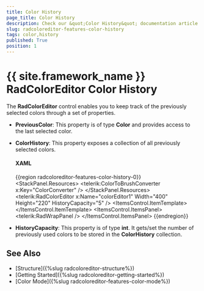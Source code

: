 ```yaml
---
title: Color History
page_title: Color History
description: Check our &quot;Color History&quot; documentation article for the RadColorEditor {{ site.framework_name }} control.
slug: radcoloreditor-features-color-history
tags: color,history
published: True
position: 1
---
```


# {{ site.framework_name }} RadColorEditor Color History

The __RadColorEditor__ control enables you to keep track of the previously selected colors through a set of properties.

* __PreviousColor__: This property is of type __Color__ and provides access to the last selected color.					

* __ColorHistory__: This property exposes a collection of all previously selected colors.						

	#### __XAML__
	{{region radcoloreditor-features-color-history-0}}
		<StackPanel HorizontalAlignment="Center" VerticalAlignment="Center">
			<StackPanel.Resources>
				<telerik:ColorToBrushConverter x:Key="ColorConverter" />
			</StackPanel.Resources>
			<telerik:RadColorEditor x:Name="colorEditor1" Width="400" Height="220" HistoryCapacity="5" />
			<ItemsControl ItemsSource="{Binding ColorHistory, ElementName=colorEditor1}" Height="20" Margin="8 0">
				<ItemsControl.ItemTemplate>
					<DataTemplate>
						<Border Width="20" Height="20" Margin="5 0"
								Background="{Binding Converter={StaticResource ColorConverter} }" />
					</DataTemplate>
				</ItemsControl.ItemTemplate>
				<ItemsControl.ItemsPanel>
					<ItemsPanelTemplate>
						<telerik:RadWrapPanel />
					</ItemsPanelTemplate>
				</ItemsControl.ItemsPanel>
			</ItemsControl>
		</StackPanel>
	{{endregion}}					

* __HistoryCapacity__: This property is of type __int__. It gets/set the number of previously used colors to be stored in the __ColorHistory__ collection.					

## See Also
 * [Structure]({%slug radcoloreditor-structure%})
 * [Getting Started]({%slug radcoloreditor-getting-started%})
 * [Color Mode]({%slug radcoloreditor-features-color-mode%})